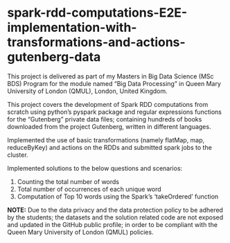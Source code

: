 # spark-rdd-computations-E2E-implementation-with-transformations-and-actions-gutenberg-data

This project is delivered as part of my Masters in Big Data Science (MSc BDS) Program for the module named “Big Data Processing” in Queen Mary University of London (QMUL), London, United Kingdom.  

This project covers the development of Spark RDD computations from scratch using python’s pyspark package and regular expressions functions for the “Gutenberg” private data files; containing hundreds of books downloaded from the project Gutenberg, written in different languages.   

Implemented the use of basic transformations (namely flatMap, map, reduceByKey) and actions on the RDDs and submitted spark jobs to the cluster.   

Implemented solutions to the below questions and scenarios:
1. Counting the total number of words 
2. Total number of occurrences of each unique word 
3. Computation of Top 10 words using the Spark’s ‘takeOrdered’ function 

**NOTE:** Due to the data privacy and the data protection policy to be adhered by the students; the datasets and the solution related code are not exposed and updated in the GitHub public profile; in order to be compliant with the Queen Mary University of London (QMUL) policies.

